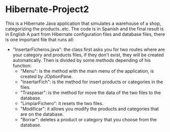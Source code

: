 # Hibernate-Project2
This is a Hibernate Java application that simulates a warehouse of a shop, categorizing the products..etc.
The code is in Spanish and the final result is in English
A part from Hibernate configuration files and database files, there is one important file that runs all:
- "InsertarFicheros.java": the class first asks you for two routes where are your category and products files, if they don't exist, 
they will be created automatically. Then is divided by some methods depending of his function:
  - "Menu": is the method with the main menu of the application, is created by JOptionPane.
  - "InsertarFich": is the method for insert products or categories in the files.
  - "Traspasar": is the method for move the data of the two files to the database.
  - "LimpiarFichero": it resets the two files.
  - "Modificar": it allows you modify the products and categories that are on the database.
  - "Borrar": deletes a product or category that you choose from the database.
  
